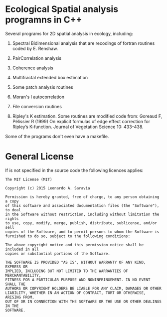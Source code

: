 
Ecological Spatial analysis programns in C++
===============================================================

Several programs for 2D spatial analysis in ecology, including:

1. Spectral Bidimensional analysis that are recodings of fortran routines coded by E. Renshaw. 

2. PairCorrelation analysis

3. Coherence analysis

4. Multifractal extended box estimation

5. Some patch analysis routines

6. Moran's I autocorrelation

7. File conversion routines

8. Ripley's K estimation. Some routines are modified code from: Goreaud F, Pélissier R (1999) On explicit formulas of edge effect correction for Ripley’s K-function. Journal of Vegetation Science 10: 433–438. 

Some of the programs don't even have a makefile.


# General License

If is not specified in the source code the following licences applies:

    The MIT License (MIT)

    Copyright (c) 2015 Leonardo A. Saravia

    Permission is hereby granted, free of charge, to any person obtaining a copy
    of this software and associated documentation files (the "Software"), to deal
    in the Software without restriction, including without limitation the rights
    to use, copy, modify, merge, publish, distribute, sublicense, and/or sell
    copies of the Software, and to permit persons to whom the Software is
    furnished to do so, subject to the following conditions:

    The above copyright notice and this permission notice shall be included in all
    copies or substantial portions of the Software.

    THE SOFTWARE IS PROVIDED "AS IS", WITHOUT WARRANTY OF ANY KIND, EXPRESS OR
    IMPLIED, INCLUDING BUT NOT LIMITED TO THE WARRANTIES OF MERCHANTABILITY,
    FITNESS FOR A PARTICULAR PURPOSE AND NONINFRINGEMENT. IN NO EVENT SHALL THE
    AUTHORS OR COPYRIGHT HOLDERS BE LIABLE FOR ANY CLAIM, DAMAGES OR OTHER
    LIABILITY, WHETHER IN AN ACTION OF CONTRACT, TORT OR OTHERWISE, ARISING FROM,
    OUT OF OR IN CONNECTION WITH THE SOFTWARE OR THE USE OR OTHER DEALINGS IN THE
    SOFTWARE.